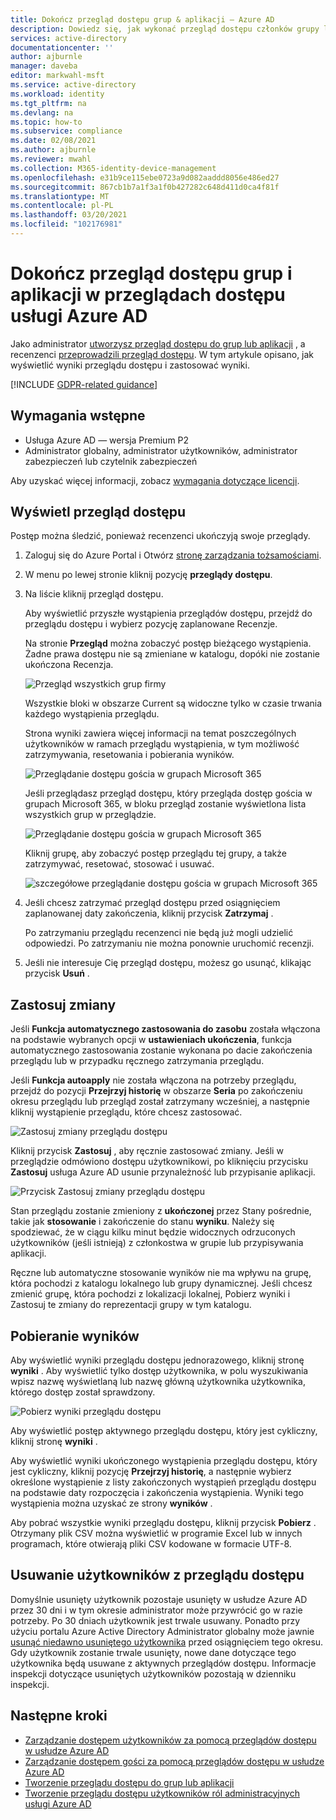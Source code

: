 ```yaml
---
title: Dokończ przegląd dostępu grup & aplikacji — Azure AD
description: Dowiedz się, jak wykonać przegląd dostępu członków grupy lub dostępu do aplikacji w Azure Active Directory przeglądy dostępu.
services: active-directory
documentationcenter: ''
author: ajburnle
manager: daveba
editor: markwahl-msft
ms.service: active-directory
ms.workload: identity
ms.tgt_pltfrm: na
ms.devlang: na
ms.topic: how-to
ms.subservice: compliance
ms.date: 02/08/2021
ms.author: ajburnle
ms.reviewer: mwahl
ms.collection: M365-identity-device-management
ms.openlocfilehash: e31b9ce115ebe0723a9d082aaddd8056e486ed27
ms.sourcegitcommit: 867cb1b7a1f3a1f0b427282c648d411d0ca4f81f
ms.translationtype: MT
ms.contentlocale: pl-PL
ms.lasthandoff: 03/20/2021
ms.locfileid: "102176981"
---
```

# <a name="complete-an-access-review-of-groups-and-applications-in-azure-ad-access-reviews"></a>Dokończ przegląd dostępu grup i aplikacji w przeglądach dostępu usługi Azure AD

Jako administrator [utworzysz przegląd dostępu do grup lub aplikacji](create-access-review.md) , a recenzenci [przeprowadzili przegląd dostępu](perform-access-review.md). W tym artykule opisano, jak wyświetlić wyniki przeglądu dostępu i zastosować wyniki.

[!INCLUDE [GDPR-related guidance](../../../includes/gdpr-intro-sentence.md)]

## <a name="prerequisites"></a>Wymagania wstępne

- Usługa Azure AD — wersja Premium P2
- Administrator globalny, administrator użytkowników, administrator zabezpieczeń lub czytelnik zabezpieczeń

Aby uzyskać więcej informacji, zobacz [wymagania dotyczące licencji](access-reviews-overview.md#license-requirements).

## <a name="view-an-access-review"></a>Wyświetl przegląd dostępu

Postęp można śledzić, ponieważ recenzenci ukończyją swoje przeglądy.

1. Zaloguj się do Azure Portal i Otwórz [stronę zarządzania tożsamościami](https://portal.azure.com/#blade/Microsoft_AAD_ERM/DashboardBlade/).

1. W menu po lewej stronie kliknij pozycję **przeglądy dostępu**.

1. Na liście kliknij przegląd dostępu.

    Aby wyświetlić przyszłe wystąpienia przeglądów dostępu, przejdź do przeglądu dostępu i wybierz pozycję zaplanowane Recenzje.

    Na stronie **Przegląd** można zobaczyć postęp bieżącego wystąpienia. Żadne prawa dostępu nie są zmieniane w katalogu, dopóki nie zostanie ukończona Recenzja.

     ![Przegląd wszystkich grup firmy](./media/complete-access-review/all-company-group.png)

    Wszystkie bloki w obszarze Current są widoczne tylko w czasie trwania każdego wystąpienia przeglądu. 

    Strona wyniki zawiera więcej informacji na temat poszczególnych użytkowników w ramach przeglądu wystąpienia, w tym możliwość zatrzymywania, resetowania i pobierania wyników.

    ![Przeglądanie dostępu gościa w grupach Microsoft 365](./media/complete-access-review/all-company-group-results.png)


    Jeśli przeglądasz przegląd dostępu, który przegląda dostęp gościa w grupach Microsoft 365, w bloku przegląd zostanie wyświetlona lista wszystkich grup w przeglądzie. 
   
    ![Przeglądanie dostępu gościa w grupach Microsoft 365](./media/complete-access-review/review-guest-access-across-365-groups.png)

    Kliknij grupę, aby zobaczyć postęp przeglądu tej grupy, a także zatrzymywać, resetować, stosować i usuwać.

   ![szczegółowe przeglądanie dostępu gościa w grupach Microsoft 365](./media/complete-access-review/progress-group-review.png)

1. Jeśli chcesz zatrzymać przegląd dostępu przed osiągnięciem zaplanowanej daty zakończenia, kliknij przycisk **Zatrzymaj** .

    Po zatrzymaniu przeglądu recenzenci nie będą już mogli udzielić odpowiedzi. Po zatrzymaniu nie można ponownie uruchomić recenzji.

1. Jeśli nie interesuje Cię przegląd dostępu, możesz go usunąć, klikając przycisk **Usuń** .

## <a name="apply-the-changes"></a>Zastosuj zmiany

Jeśli **Funkcja automatycznego zastosowania do zasobu** została włączona na podstawie wybranych opcji w **ustawieniach ukończenia**, funkcja automatycznego zastosowania zostanie wykonana po dacie zakończenia przeglądu lub w przypadku ręcznego zatrzymania przeglądu.

Jeśli **Funkcja autoapply** nie została włączona na potrzeby przeglądu, przejdź do pozycji **Przejrzyj historię** w obszarze **Seria** po zakończeniu okresu przeglądu lub przegląd został zatrzymany wcześniej, a następnie kliknij wystąpienie przeglądu, które chcesz zastosować.

![Zastosuj zmiany przeglądu dostępu](./media/complete-access-review/apply-changes.png)

Kliknij przycisk **Zastosuj** , aby ręcznie zastosować zmiany. Jeśli w przeglądzie odmówiono dostępu użytkownikowi, po kliknięciu przycisku **Zastosuj** usługa Azure AD usunie przynależność lub przypisanie aplikacji.

![Przycisk Zastosuj zmiany przeglądu dostępu](./media/complete-access-review/apply-changes-button.png)


Stan przeglądu zostanie zmieniony z **ukończonej** przez Stany pośrednie, takie jak **stosowanie** i zakończenie do stanu **wyniku**. Należy się spodziewać, że w ciągu kilku minut będzie widocznych odrzuconych użytkowników (jeśli istnieją) z członkostwa w grupie lub przypisywania aplikacji.

Ręczne lub automatyczne stosowanie wyników nie ma wpływu na grupę, która pochodzi z katalogu lokalnego lub grupy dynamicznej. Jeśli chcesz zmienić grupę, która pochodzi z lokalizacji lokalnej, Pobierz wyniki i Zastosuj te zmiany do reprezentacji grupy w tym katalogu.

## <a name="retrieve-the-results"></a>Pobieranie wyników

Aby wyświetlić wyniki przeglądu dostępu jednorazowego, kliknij stronę **wyniki** . Aby wyświetlić tylko dostęp użytkownika, w polu wyszukiwania wpisz nazwę wyświetlaną lub nazwę główną użytkownika użytkownika, którego dostęp został sprawdzony.

![Pobierz wyniki przeglądu dostępu](./media/complete-access-review/retrieve-results.png) 

Aby wyświetlić postęp aktywnego przeglądu dostępu, który jest cykliczny, kliknij stronę **wyniki** .

Aby wyświetlić wyniki ukończonego wystąpienia przeglądu dostępu, który jest cykliczny, kliknij pozycję **Przejrzyj historię**, a następnie wybierz określone wystąpienie z listy zakończonych wystąpień przeglądu dostępu na podstawie daty rozpoczęcia i zakończenia wystąpienia. Wyniki tego wystąpienia można uzyskać ze strony **wyników** .

Aby pobrać wszystkie wyniki przeglądu dostępu, kliknij przycisk **Pobierz** . Otrzymany plik CSV można wyświetlić w programie Excel lub w innych programach, które otwierają pliki CSV kodowane w formacie UTF-8.

## <a name="remove-users-from-an-access-review"></a>Usuwanie użytkowników z przeglądu dostępu

 Domyślnie usunięty użytkownik pozostaje usunięty w usłudze Azure AD przez 30 dni i w tym okresie administrator może przywrócić go w razie potrzeby.  Po 30 dniach użytkownik jest trwale usuwany.  Ponadto przy użyciu portalu Azure Active Directory Administrator globalny może jawnie [usunąć niedawno usuniętego użytkownika](../fundamentals/active-directory-users-restore.md) przed osiągnięciem tego okresu.  Gdy użytkownik zostanie trwale usunięty, nowe dane dotyczące tego użytkownika będą usuwane z aktywnych przeglądów dostępu.  Informacje inspekcji dotyczące usuniętych użytkowników pozostają w dzienniku inspekcji.

## <a name="next-steps"></a>Następne kroki

- [Zarządzanie dostępem użytkowników za pomocą przeglądów dostępu w usłudze Azure AD](manage-user-access-with-access-reviews.md)
- [Zarządzanie dostępem gości za pomocą przeglądów dostępu w usłudze Azure AD](manage-guest-access-with-access-reviews.md)
- [Tworzenie przeglądu dostępu do grup lub aplikacji](create-access-review.md)
- [Tworzenie przeglądu dostępu użytkowników ról administracyjnych usługi Azure AD](../privileged-identity-management/pim-how-to-start-security-review.md)
